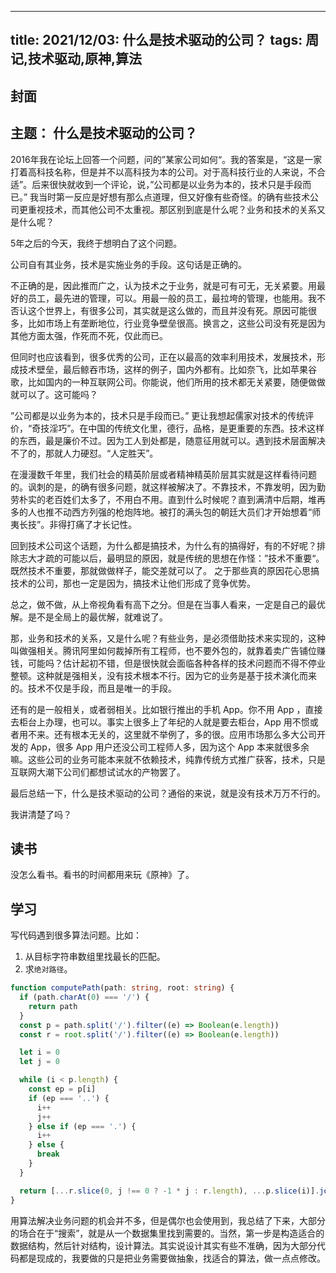 
---
title: 2021/12/03: 什么是技术驱动的公司？
tags: 周记,技术驱动,原神,算法
---
## 封面

## 主题： 什么是技术驱动的公司？
2016年我在论坛上回答一个问题，问的”某家公司如何“。我的答案是，“这是一家打着高科技名称，但是并不以高科技为本的公司。对于高科技行业的人来说，不合适”。后来很快就收到一个评论，说，”公司都是以业务为本的，技术只是手段而已。” 我当时第一反应是好想有那么点道理，但又好像有些奇怪。的确有些技术公司更重视技术，而其他公司不太重视。那区别到底是什么呢？业务和技术的关系又是什么呢？

5年之后的今天，我终于想明白了这个问题。

公司自有其业务，技术是实施业务的手段。这句话是正确的。

不正确的是，因此推而广之，认为技术之于业务，就是可有可无，无关紧要。用最好的员工，最先进的管理，可以。用最一般的员工，最拉垮的管理，也能用。我不否认这个世界上，有很多公司，其实就是这么做的，而且并没有死。原因可能很多，比如市场上有垄断地位，行业竞争壁垒很高。换言之，这些公司没有死是因为其他方面太强，作死而不死，仅此而已。

但同时也应该看到，很多优秀的公司，正在以最高的效率利用技术，发展技术，形成技术壁垒，最后鲸吞市场，这样的例子，国内外都有。比如奈飞，比如苹果谷歌，比如国内的一种互联网公司。你能说，他们所用的技术都无关紧要，随便做做就可以了。这可能吗？

”公司都是以业务为本的，技术只是手段而已。” 更让我想起儒家对技术的传统评价，“奇技淫巧”。在中国的传统文化里，德行，品格，是更重要的东西。技术这样的东西，最是廉价不过。因为工人到处都是，随意征用就可以。遇到技术层面解决不了的，那就人力硬怼。“人定胜天”。

在漫漫数千年里，我们社会的精英阶层或者精神精英阶层其实就是这样看待问题的。讽刺的是，的确有很多问题，就这样被解决了。不靠技术，不靠发明，因为勤劳朴实的老百姓们太多了，不用白不用。直到什么时候呢？直到满清中后期，堆再多的人也推不动西方列强的枪炮阵地。被打的满头包的朝廷大员们才开始想着“师夷长技”。非得打痛了才长记性。

回到技术公司这个话题，为什么都是搞技术，为什么有的搞得好，有的不好呢？排除志大才疏的可能以后，最明显的原因，就是传统的思想在作怪：”技术不重要“。既然技术不重要，那就做做样子，能交差就可以了。
之于那些真的原因花心思搞技术的公司，那也一定是因为，搞技术让他们形成了竞争优势。

总之，做不做，从上帝视角看有高下之分。但是在当事人看来，一定是自己的最优解。是不是全局上的最优解，就难说了。

那，业务和技术的关系，又是什么呢？有些业务，是必须借助技术来实现的，这种叫做强相关。腾讯阿里如何裁掉所有工程师，也不要外包的，就靠着卖广告铺位赚钱，可能吗？估计起初不错，但是很快就会面临各种各样的技术问题而不得不停业整顿。这种就是强相关，没有技术根本不行。因为它的业务是基于技术演化而来的。技术不仅是手段，而且是唯一的手段。

还有的是一般相关，或者弱相关。比如银行推出的手机 App。你不用 App ，直接去柜台上办理，也可以。事实上很多上了年纪的人就是要去柜台，App 用不惯或者用不来。还有根本无关的，这里就不举例了，多的很。应用市场那么多大公司开发的 App，很多 App 用户还没公司工程师人多，因为这个 App 本来就很多余嘛。这些公司的业务可能本来就不依赖技术，纯靠传统方式推广获客，技术，只是互联网大潮下公司们都想试试水的产物罢了。

最后总结一下，什么是技术驱动的公司？通俗的来说，就是没有技术万万不行的。

我讲清楚了吗？

## 读书

没怎么看书。看书的时间都用来玩《原神》了。

## 学习
写代码遇到很多算法问题。比如：
1. 从目标字符串数组里找最长的匹配。
2. 求`绝对路径`。
```typescript
function computePath(path: string, root: string) {
  if (path.charAt(0) === '/') {
    return path
  }
  const p = path.split('/').filter((e) => Boolean(e.length))
  const r = root.split('/').filter((e) => Boolean(e.length))

  let i = 0
  let j = 0

  while (i < p.length) {
    const ep = p[i]
    if (ep === '..') {
      i++
      j++
    } else if (ep === '.') {
      i++
    } else {
      break
    }
  }

  return [...r.slice(0, j !== 0 ? -1 * j : r.length), ...p.slice(i)].join('/')
}
```

用算法解决业务问题的机会并不多，但是偶尔也会使用到，我总结了下来，大部分的场合在于“搜索”，就是从一个数据集里找到需要的。当然，第一步是构造适合的数据结构，然后针对结构，设计算法。其实说设计其实有些不准确，因为大部分代码都是现成的，我要做的只是把业务需要做抽象，找适合的算法，做一点点修改。
